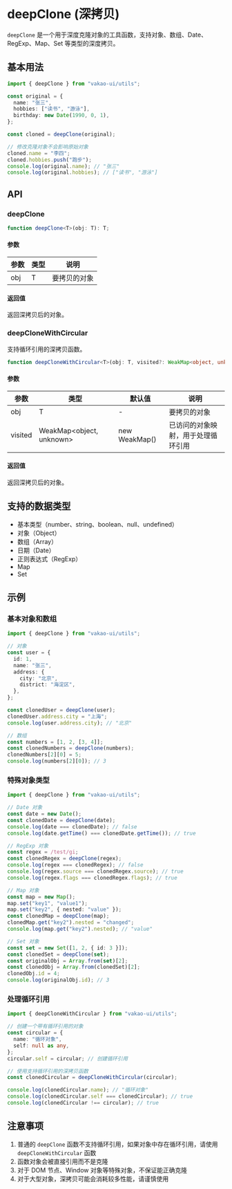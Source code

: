 # deepClone (深拷贝)

`deepClone` 是一个用于深度克隆对象的工具函数，支持对象、数组、Date、RegExp、Map、Set 等类型的深度拷贝。

## 基本用法

```ts
import { deepClone } from "vakao-ui/utils";

const original = {
  name: "张三",
  hobbies: ["读书", "游泳"],
  birthday: new Date(1990, 0, 1),
};

const cloned = deepClone(original);

// 修改克隆对象不会影响原始对象
cloned.name = "李四";
cloned.hobbies.push("跑步");
console.log(original.name); // "张三"
console.log(original.hobbies); // ["读书", "游泳"]
```

## API

### deepClone

```ts
function deepClone<T>(obj: T): T;
```

#### 参数

| 参数 | 类型 | 说明         |
| ---- | ---- | ------------ |
| obj  | T    | 要拷贝的对象 |

#### 返回值

返回深拷贝后的对象。

### deepCloneWithCircular

支持循环引用的深拷贝函数。

```ts
function deepCloneWithCircular<T>(obj: T, visited?: WeakMap<object, unknown>): T;
```

#### 参数

| 参数    | 类型                     | 默认值        | 说明                               |
| ------- | ------------------------ | ------------- | ---------------------------------- |
| obj     | T                        | -             | 要拷贝的对象                       |
| visited | WeakMap<object, unknown> | new WeakMap() | 已访问的对象映射，用于处理循环引用 |

#### 返回值

返回深拷贝后的对象。

## 支持的数据类型

- 基本类型（number、string、boolean、null、undefined）
- 对象（Object）
- 数组（Array）
- 日期（Date）
- 正则表达式（RegExp）
- Map
- Set

## 示例

### 基本对象和数组

```ts
import { deepClone } from "vakao-ui/utils";

// 对象
const user = {
  id: 1,
  name: "张三",
  address: {
    city: "北京",
    district: "海淀区",
  },
};

const clonedUser = deepClone(user);
clonedUser.address.city = "上海";
console.log(user.address.city); // "北京"

// 数组
const numbers = [1, 2, [3, 4]];
const clonedNumbers = deepClone(numbers);
clonedNumbers[2][0] = 5;
console.log(numbers[2][0]); // 3
```

### 特殊对象类型

```ts
import { deepClone } from "vakao-ui/utils";

// Date 对象
const date = new Date();
const clonedDate = deepClone(date);
console.log(date === clonedDate); // false
console.log(date.getTime() === clonedDate.getTime()); // true

// RegExp 对象
const regex = /test/gi;
const clonedRegex = deepClone(regex);
console.log(regex === clonedRegex); // false
console.log(regex.source === clonedRegex.source); // true
console.log(regex.flags === clonedRegex.flags); // true

// Map 对象
const map = new Map();
map.set("key1", "value1");
map.set("key2", { nested: "value" });
const clonedMap = deepClone(map);
clonedMap.get("key2").nested = "changed";
console.log(map.get("key2").nested); // "value"

// Set 对象
const set = new Set([1, 2, { id: 3 }]);
const clonedSet = deepClone(set);
const originalObj = Array.from(set)[2];
const clonedObj = Array.from(clonedSet)[2];
clonedObj.id = 4;
console.log(originalObj.id); // 3
```

### 处理循环引用

```ts
import { deepCloneWithCircular } from "vakao-ui/utils";

// 创建一个带有循环引用的对象
const circular = {
  name: "循环对象",
  self: null as any,
};
circular.self = circular; // 创建循环引用

// 使用支持循环引用的深拷贝函数
const clonedCircular = deepCloneWithCircular(circular);

console.log(clonedCircular.name); // "循环对象"
console.log(clonedCircular.self === clonedCircular); // true
console.log(clonedCircular !== circular); // true
```

## 注意事项

1. 普通的 `deepClone` 函数不支持循环引用，如果对象中存在循环引用，请使用 `deepCloneWithCircular` 函数
2. 函数对象会被直接引用而不是克隆
3. 对于 DOM 节点、Window 对象等特殊对象，不保证能正确克隆
4. 对于大型对象，深拷贝可能会消耗较多性能，请谨慎使用
